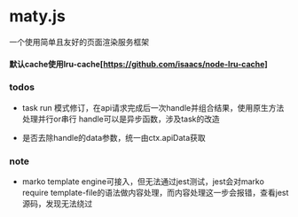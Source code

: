 # maty.js
一个使用简单且友好的页面渲染服务框架

#### 默认cache使用lru-cache[https://github.com/isaacs/node-lru-cache]

### todos
* task run 模式修订，在api请求完成后一次handle并组合结果，使用原生方法处理并行or串行
handle可以是异步函数，涉及task的改造

* 是否去除handle的data参数，统一由ctx.apiData获取

### note
* marko template engine可接入，但无法通过jest测试，jest会对marko require template-file的语法做内容处理，而内容处理这一步会报错，查看jest源码，发现无法绕过
